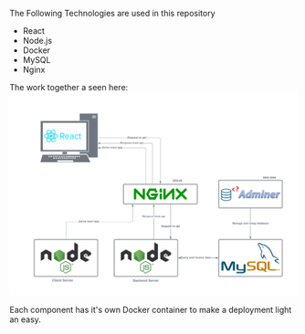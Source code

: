 The Following Technologies are used in this repository
* React
* Node.js
* Docker
* MySQL
* Nginx

The work together a seen here: 
![Architecture of the Project](architecture_small.png)

Each component has it's own Docker container to make a deployment light an easy.
